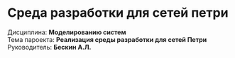 # Среда разработки для сетей петри

Дисциплина: **Моделированию систем**  
Тема пароекта: **Реализация среды разработки для сетей Петри**  
Руководитель: **Бескин А.Л.**  
